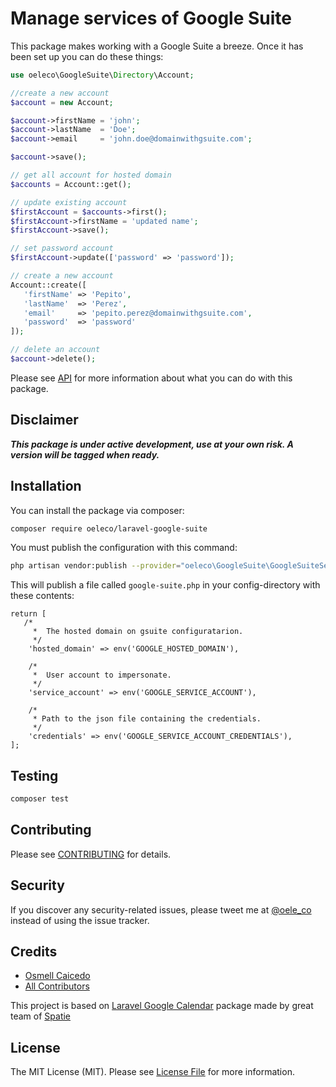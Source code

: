 # Manage services of Google Suite

This package makes working with a Google Suite a breeze. Once it has been set up you can do these things:

```php
use oeleco\GoogleSuite\Directory\Account;

//create a new account
$account = new Account;

$account->firstName = 'john';
$account->lastName  = 'Doe';
$account->email     = 'john.doe@domainwithgsuite.com';

$account->save();

// get all account for hosted domain
$accounts = Account::get();

// update existing account
$firstAccount = $accounts->first();
$firstAccount->firstName = 'updated name';
$firstAccount->save();

// set password account
$firstAccount->update(['password' => 'password']);

// create a new account
Account::create([
   'firstName' => 'Pepito',
   'lastName'  => 'Perez',
   'email'     => 'pepito.perez@domainwithgsuite.com',
   'password'  => 'password'
]);

// delete an account
$account->delete();
```
Please see [API](API.md) for more information about what you can do with this package.

## Disclaimer

**_This package is under active development, use at your own risk. A version will be tagged when ready._**

## Installation

You can install the package via composer:

```bash
composer require oeleco/laravel-google-suite
```

You must publish the configuration with this command:

```bash
php artisan vendor:publish --provider="oeleco\GoogleSuite\GoogleSuiteServiceProvider"
```

This will publish a file called `google-suite.php` in your config-directory with these contents:
```
return [
   /*
     *  The hosted domain on gsuite configuratarion.
     */
    'hosted_domain' => env('GOOGLE_HOSTED_DOMAIN'),

    /*
     *  User account to impersonate.
     */
    'service_account' => env('GOOGLE_SERVICE_ACCOUNT'),

    /*
     * Path to the json file containing the credentials.
     */
    'credentials' => env('GOOGLE_SERVICE_ACCOUNT_CREDENTIALS'),
];

```

## Testing

``` bash
composer test
```

## Contributing

Please see [CONTRIBUTING](CONTRIBUTING.md) for details.

## Security

If you discover any security-related issues, please tweet me at [@oele_co](https://twitter.com/oele_co) instead of using the issue tracker.

## Credits

- [Osmell Caicedo](https://github.com/oeleco)
- [All Contributors](../../contributors)

This project is based on [Laravel Google Calendar](https://github.com/spatie/laravel-google-calendar) package made by great team of [Spatie](https://spatie.be)

## License

The MIT License (MIT). Please see [License File](LICENSE.md) for more information.
